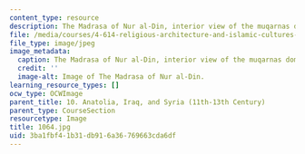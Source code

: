 ```yaml
---
content_type: resource
description: The Madrasa of Nur al-Din, interior view of the muqarnas dome.
file: /media/courses/4-614-religious-architecture-and-islamic-cultures-fall-2002/3ba1fbf41b31db916a36769663cda6df_1064.jpg
file_type: image/jpeg
image_metadata:
  caption: The Madrasa of Nur al-Din, interior view of the muqarnas dome.
  credit: ''
  image-alt: Image of The Madrasa of Nur al-Din.
learning_resource_types: []
ocw_type: OCWImage
parent_title: 10. Anatolia, Iraq, and Syria (11th-13th Century)
parent_type: CourseSection
resourcetype: Image
title: 1064.jpg
uid: 3ba1fbf4-1b31-db91-6a36-769663cda6df
---
```

